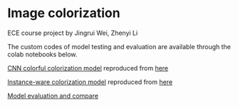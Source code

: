 # Image colorization
ECE course project by Jingrui Wei, Zhenyi Li

The custom codes of model testing and evaluation are available through the colab notebooks below.

[CNN colorful colorization model](https://colab.research.google.com/drive/1FydR3yL1jBhpMxnBR7aDrvq3_VZbpcTv?usp=sharing)
reproduced from [here](https://github.com/richzhang/colorization)

[Instance-ware colorization model](https://drive.google.com/file/d/1sQKS2Uauc3Ay8sCXV5_IOVXrWnFnvw8i/view?usp=sharing)
reproduced from [here](https://github.com/ericsujw/InstColorization)

[Model evaluation and compare](https://colab.research.google.com/drive/1LmspXZYqbybiux90xvfG7bAowGDS0cd9?usp=sharing)
